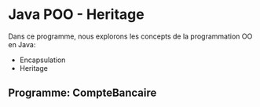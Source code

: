 # Java POO - Heritage

Dans ce programme, nous explorons les concepts de la programmation OO en Java:
- Encapsulation
- Heritage

## Programme: CompteBancaire
